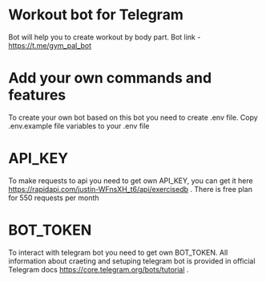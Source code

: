 # Workout bot for Telegram

Bot will help you to create workout by body part.
Bot link - https://t.me/gym_pal_bot 


# Add your own commands and features
To create your own bot based on this bot you need to create .env file. Copy .env.example file variables to your .env file

# API_KEY
To make requests to api you need to get  own API_KEY, you can get it here https://rapidapi.com/justin-WFnsXH_t6/api/exercisedb . There is free plan for 550 requests per month

# BOT_TOKEN
To interact with telegram bot you need to get own BOT_TOKEN. All information about craeting and setuping telegram bot is provided in official Telegram docs https://core.telegram.org/bots/tutorial .
